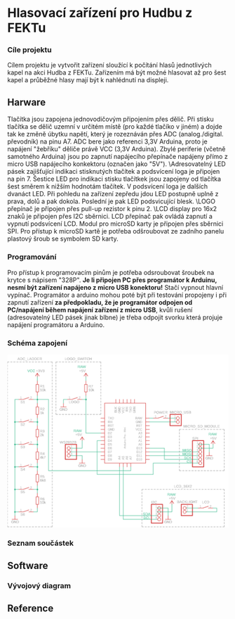 # Hlasovací zařízení pro Hudbu z FEKTu

### Cíle projektu
Cílem projektu je vytvořit zařízení sloužící k počítání hlasů jednotlivých kapel na akci Hudba z FEKTu. Zařízením má být možné hlasovat až pro šest kapel a průběžné hlasy mají být k nahlédnutí na displeji.

## Harware
Tlačítka jsou zapojena jednovodičovým připojením přes dělič. Při stisku tlačítka se dělič uzemní v určitém místě (pro každé tlačíko v jiném) a dojde tak ke změně úbytku napětí, který je rozeznáván přes ADC (analog./digital. převodník) na pinu A7. ADC bere jako referenci 3,3V Arduina, proto je napájení "žebříku" děliče právě VCC (3,3V Arduina). Zbylé periferie (včetně samotného Arduina) jsou po zapnutí napájecího přepínače napájeny přímo z micro USB napájecího konkektoru (označen jako "5V"). 
\Adresovatelný LED pásek zajišťující indikaci stisknutých tlačítek a podsvícení loga je připojen na pin 7. Šestice LED pro indikaci stisku tlačítkek jsou zapojeny od tlačítka šest směrem k nižším hodnotám tlačítek. V podsvícení loga je dalších dvanáct LED. Při pohledu na zařízení zepředu jdou LED postupně uplně z prava, dolů a pak dokola. Poslední je pak LED podsvicující blesk.
\LOGO přepínač je připojen přes pull-up rezistor k pinu 2.
\LCD display pro 16x2 znaků je připojen přes I2C sběrnici. LCD přepínač pak ovládá zapnutí a vypnutí podsvícení LCD.
Modul pro microSD karty je připojen přes sběrnici SPI. Pro přístup k microSD kartě je potřeba odšroubovat ze zadního panelu plastový šroub se symbolem SD karty.
### Programování
Pro přístup k programovacím pinům je potřeba odsroubovat šroubek na krytce s nápisem "328P". **Je li připojen PC přes programátor k Arduinu, nesmí být zařízení napájeno z micro USB konektoru!** Stačí vypnout hlavní vypínač. Programátor a arduino mohou poté být při testování propojeny i při zapnutí zařízení **za předpokladu, že je programátor odpojen od PC/napájení během napájení zařízení z micro USB**, kvůli rušení (adresovatelný LED pásek jinak blbne) je třeba odpojit svorku která projuje napájení programátoru a Arduino.
### Schéma zapojení
![HzF_schematic](https://github.com/langrfrantisek/HzF_voting_system/blob/main/HzF_hlasovani_schema.png)

### Seznam součástek

## Software
### Vývojový diagram

## Reference


